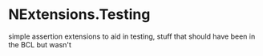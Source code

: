 NExtensions.Testing
===================

simple assertion extensions to aid in testing, stuff that should have been in the BCL but wasn't
